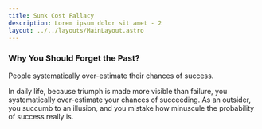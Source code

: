 ```yaml
---
title: Sunk Cost Fallacy
description: Lorem ipsum dolor sit amet - 2
layout: ../../layouts/MainLayout.astro
---
```


### Why You Should Forget the Past?

People systematically over-estimate their chances of success.


In daily life, because triumph is made more visible than failure, you systematically over-estimate
your chances of succeeding. As an outsider, you succumb to an illusion, and you mistake how minuscule
the probability of success really is.
